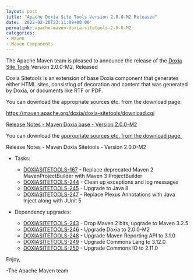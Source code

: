 ```yaml
---
layout: post
title: "Apache Doxia Site Tools Version 2.0.0-M2 Released"
date: '2022-02-20T23:11:09+00:00'
permalink: apache-maven-doxia-sitetools-2-0-0-M2
categories:
- Maven
- Maven-Components
---
```

The Apache Maven team is pleased to announce the release of the
[Doxia Site Tools](https://maven.apache.org/doxia/doxia-sitetools/) Version 2.0.0-M2,
Released

Doxia Sitetools is an extension of base Doxia component that generates either
HTML sites, consisting of decoration and content that was generated by Doxia,
or documents like RTF or PDF.

You can download the appropriate sources etc. from the download page:

https://maven.apache.org/doxia/doxia-sitetools/download.cgi


<!-- more -->

[Release Notes - Maven Doxia base - Version 2.0.0-M2](https://issues.apache.org/jira/secure/ReleaseNote.jspa?projectId=12317320&version=12351319)

You can download the [appropriate sources etc. from the download page.][download]


Release Notes - Maven Doxia Sitetools - Version 2.0.0-M2


* Tasks:

    * [DOXIASITETOOLS-167](https://issues.apache.org/jira/browse/DOXIASITETOOLS-167) - Replace deprecated Maven 2 MavenProjectBuilder with Maven 3 ProjectBuilder
    * [DOXIASITETOOLS-244](https://issues.apache.org/jira/browse/DOXIASITETOOLS-244) - Clean up exceptions and log messages
    * [DOXIASITETOOLS-245](https://issues.apache.org/jira/browse/DOXIASITETOOLS-245) - Upgrade to Java 8
    * [DOXIASITETOOLS-247](https://issues.apache.org/jira/browse/DOXIASITETOOLS-247) - Replace Plexus Annotations with Java Inject along with JUnit 5

* Dependency upgrades:

    * [DOXIASITETOOLS-243](https://issues.apache.org/jira/browse/DOXIASITETOOLS-243) - Drop Maven 2 bits, upgrade to Maven 3.2.5
    * [DOXIASITETOOLS-246](https://issues.apache.org/jira/browse/DOXIASITETOOLS-246) - Upgrade Doxia to 2.0.0-M2
    * [DOXIASITETOOLS-248](https://issues.apache.org/jira/browse/DOXIASITETOOLS-248) - Upgrade Maven Reporting API to 3.1.0
    * [DOXIASITETOOLS-249](https://issues.apache.org/jira/browse/DOXIASITETOOLS-249) - Upgrade Commons Lang to 3.12.0
    * [DOXIASITETOOLS-250](https://issues.apache.org/jira/browse/DOXIASITETOOLS-250) - Upgrade Commons IO to 2.11.0


Enjoy,

-The Apache Maven team

[download]: https://maven.apache.org/doxia/doxia-sitetools/download.cgi
 

